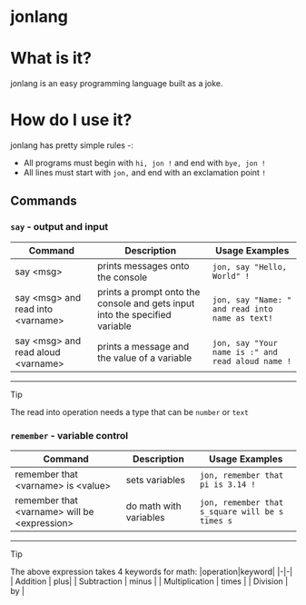 # jonlang
# What is it?
jonlang is an easy programming language built as a joke.
# How do I use it?
jonlang has pretty simple rules -:

- All programs must begin with `hi, jon !` and end with `bye, jon !`
- All lines must start with `jon,` and end with an exclamation point `!`
## Commands

### `say` - output and input
| Command  | Description | Usage Examples |
|-|-|-|
|say \<msg>      | prints messages onto the console| `jon, say "Hello, World" !`|
say \<msg> and read into \<varname>| prints a prompt onto the console and gets input into the specified variable| `jon, say "Name: " and read into name as text!`|
say \<msg> and read aloud \<varname> | prints a message and the value of a variable | `jon, say "Your name is :" and read aloud name !`|
---
> [!TIP]
> The read into operation needs a type that can be `number` or `text` 

### `remember` - variable control
| Command | Description | Usage Examples |
|-|-|-|
|remember that \<varname> is \<value> | sets variables | `jon, remember that pi is 3.14 !`|
|remember that \<varname> will be \<expression>| do math with variables| `jon, remember that s_square will be s times s`|
----

> [!TIP]
> The above expression takes 4 keywords for math:
> |operation|keyword|
> |-|-|
> | Addition | plus|
> | Subtraction | minus |
> | Multiplication | times |
> | Division | by |




